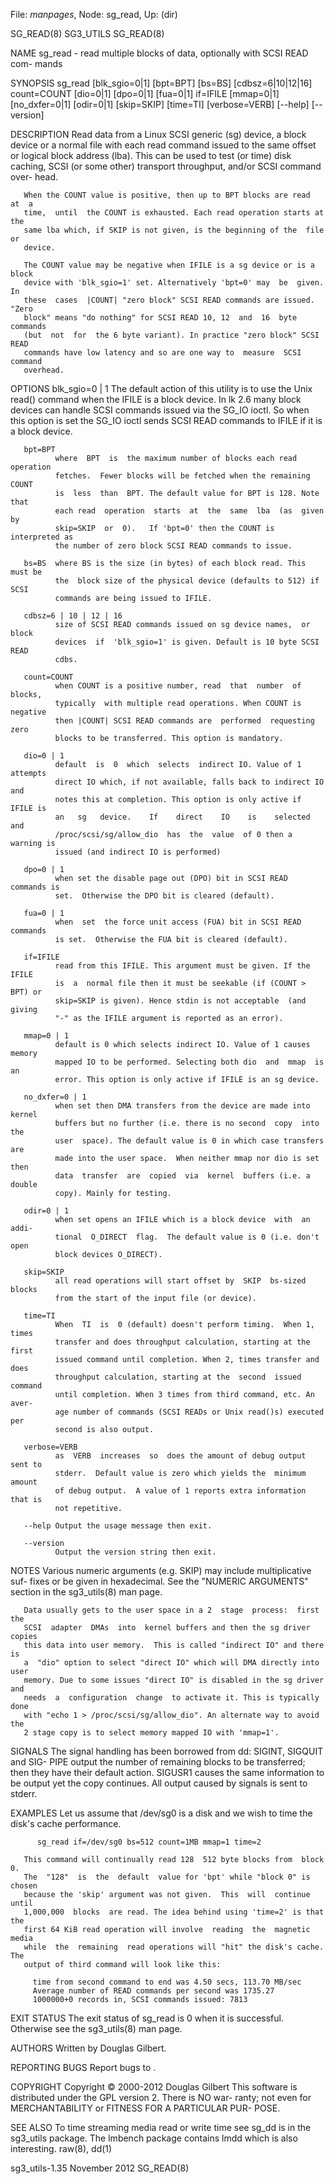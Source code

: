 File: *manpages*,  Node: sg_read,  Up: (dir)

SG_READ(8)                         SG3_UTILS                        SG_READ(8)



NAME
       sg_read  - read multiple blocks of data, optionally with SCSI READ com-
       mands

SYNOPSIS
       sg_read [blk_sgio=0|1] [bpt=BPT] [bs=BS] [cdbsz=6|10|12|16] count=COUNT
       [dio=0|1]   [dpo=0|1]   [fua=0|1]  if=IFILE  [mmap=0|1]  [no_dxfer=0|1]
       [odir=0|1] [skip=SKIP] [time=TI] [verbose=VERB] [--help] [--version]

DESCRIPTION
       Read data from a Linux SCSI generic (sg) device, a block  device  or  a
       normal file with each read command issued to the same offset or logical
       block address (lba). This can be used to test (or time)  disk  caching,
       SCSI  (or  some  other) transport throughput, and/or SCSI command over-
       head.

       When the COUNT value is positive, then up to BPT blocks are read  at  a
       time,  until  the COUNT is exhausted. Each read operation starts at the
       same lba which, if SKIP is not given, is the beginning of the  file  or
       device.

       The COUNT value may be negative when IFILE is a sg device or is a block
       device with 'blk_sgio=1' set. Alternatively 'bpt=0' may  be  given.  In
       these  cases  |COUNT| "zero block" SCSI READ commands are issued. "Zero
       block" means "do nothing" for SCSI READ 10, 12  and  16  byte  commands
       (but  not  for  the 6 byte variant). In practice "zero block" SCSI READ
       commands have low latency and so are one way to  measure  SCSI  command
       overhead.

OPTIONS
       blk_sgio=0 | 1
              The  default  action  of  this utility is to use the Unix read()
              command when the IFILE is a block device. In lk 2.6  many  block
              devices  can handle SCSI commands issued via the SG_IO ioctl. So
              when this option is set the SG_IO ioctl sends SCSI READ commands
              to IFILE if it is a block device.

       bpt=BPT
              where  BPT  is  the maximum number of blocks each read operation
              fetches.  Fewer blocks will be fetched when the remaining  COUNT
              is  less  than  BPT. The default value for BPT is 128. Note that
              each read  operation  starts  at  the  same  lba  (as  given  by
              skip=SKIP  or  0).   If 'bpt=0' then the COUNT is interpreted as
              the number of zero block SCSI READ commands to issue.

       bs=BS  where BS is the size (in bytes) of each block read. This must be
              the  block size of the physical device (defaults to 512) if SCSI
              commands are being issued to IFILE.

       cdbsz=6 | 10 | 12 | 16
              size of SCSI READ commands issued on sg device names,  or  block
              devices  if  'blk_sgio=1' is given. Default is 10 byte SCSI READ
              cdbs.

       count=COUNT
              when COUNT is a positive number, read  that  number  of  blocks,
              typically  with multiple read operations. When COUNT is negative
              then |COUNT| SCSI READ commands are  performed  requesting  zero
              blocks to be transferred. This option is mandatory.

       dio=0 | 1
              default  is  0  which  selects  indirect IO. Value of 1 attempts
              direct IO which, if not available, falls back to indirect IO and
              notes this at completion. This option is only active if IFILE is
              an   sg   device.    If    direct    IO    is    selected    and
              /proc/scsi/sg/allow_dio  has  the  value  of 0 then a warning is
              issued (and indirect IO is performed)

       dpo=0 | 1
              when set the disable page out (DPO) bit in SCSI READ commands is
              set.  Otherwise the DPO bit is cleared (default).

       fua=0 | 1
              when  set  the force unit access (FUA) bit in SCSI READ commands
              is set.  Otherwise the FUA bit is cleared (default).

       if=IFILE
              read from this IFILE. This argument must be given. If the  IFILE
              is  a  normal file then it must be seekable (if (COUNT > BPT) or
              skip=SKIP is given). Hence stdin is not acceptable  (and  giving
              "-" as the IFILE argument is reported as an error).

       mmap=0 | 1
              default is 0 which selects indirect IO. Value of 1 causes memory
              mapped IO to be performed. Selecting both dio  and  mmap  is  an
              error. This option is only active if IFILE is an sg device.

       no_dxfer=0 | 1
              when set then DMA transfers from the device are made into kernel
              buffers but no further (i.e. there is no second  copy  into  the
              user  space). The default value is 0 in which case transfers are
              made into the user space.  When neither mmap nor dio is set then
              data  transfer  are  copied  via  kernel  buffers (i.e. a double
              copy). Mainly for testing.

       odir=0 | 1
              when set opens an IFILE which is a block device  with  an  addi-
              tional  O_DIRECT  flag.  The default value is 0 (i.e. don't open
              block devices O_DIRECT).

       skip=SKIP
              all read operations will start offset by  SKIP  bs-sized  blocks
              from the start of the input file (or device).

       time=TI
              When  TI  is  0 (default) doesn't perform timing.  When 1, times
              transfer and does throughput calculation, starting at the  first
              issued command until completion. When 2, times transfer and does
              throughput calculation, starting at the  second  issued  command
              until completion. When 3 times from third command, etc. An aver-
              age number of commands (SCSI READs or Unix read()s) executed per
              second is also output.

       verbose=VERB
              as  VERB  increases  so  does the amount of debug output sent to
              stderr.  Default value is zero which yields the  minimum  amount
              of debug output.  A value of 1 reports extra information that is
              not repetitive.

       --help Output the usage message then exit.

       --version
              Output the version string then exit.

NOTES
       Various numeric arguments (e.g. SKIP) may include  multiplicative  suf-
       fixes  or  be given in hexadecimal. See the "NUMERIC ARGUMENTS" section
       in the sg3_utils(8) man page.

       Data usually gets to the user space in a 2  stage  process:  first  the
       SCSI  adapter  DMAs  into  kernel buffers and then the sg driver copies
       this data into user memory.  This is called "indirect IO" and there  is
       a  "dio" option to select "direct IO" which will DMA directly into user
       memory. Due to some issues "direct IO" is disabled in the sg driver and
       needs  a  configuration  change  to activate it. This is typically done
       with "echo 1 > /proc/scsi/sg/allow_dio". An alternate way to avoid  the
       2 stage copy is to select memory mapped IO with 'mmap=1'.

SIGNALS
       The signal handling has been borrowed from dd: SIGINT, SIGQUIT and SIG-
       PIPE output the number of remaining blocks to be transferred; then they
       have  their  default action.  SIGUSR1 causes the same information to be
       output yet the copy continues.  All output caused by signals is sent to
       stderr.

EXAMPLES
       Let  us  assume  that /dev/sg0 is a disk and we wish to time the disk's
       cache performance.

          sg_read if=/dev/sg0 bs=512 count=1MB mmap=1 time=2

       This command will continually read 128  512 byte blocks from  block  0.
       The  "128"  is  the  default  value for 'bpt' while "block 0" is chosen
       because the 'skip' argument was not given.  This  will  continue  until
       1,000,000  blocks  are read. The idea behind using 'time=2' is that the
       first 64 KiB read operation will involve  reading  the  magnetic  media
       while  the  remaining  read operations will "hit" the disk's cache. The
       output of third command will look like this:

         time from second command to end was 4.50 secs, 113.70 MB/sec
         Average number of READ commands per second was 1735.27
         1000000+0 records in, SCSI commands issued: 7813

EXIT STATUS
       The exit status of sg_read is 0 when it is  successful.  Otherwise  see
       the sg3_utils(8) man page.

AUTHORS
       Written by Douglas Gilbert.

REPORTING BUGS
       Report bugs to <dgilbert at interlog dot com>.

COPYRIGHT
       Copyright © 2000-2012 Douglas Gilbert
       This  software is distributed under the GPL version 2. There is NO war-
       ranty; not even for MERCHANTABILITY or FITNESS FOR  A  PARTICULAR  PUR-
       POSE.

SEE ALSO
       To  time  streaming  media  read  or  write  time  see  sg_dd is in the
       sg3_utils package. The lmbench package  contains  lmdd  which  is  also
       interesting.  raw(8), dd(1)



sg3_utils-1.35                   November 2012                      SG_READ(8)
